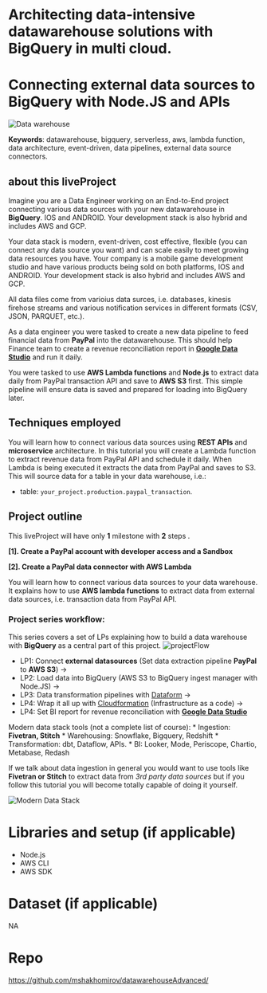 
# Architecting data-intensive datawarehouse solutions with BigQuery in multi cloud.
# **Connecting external data sources to BigQuery with Node.JS and APIs**
![Data warehouse](https://mydataschool.com/liveprojects/img/externalDataBigQuery.png)

**Keywords**: datawarehouse, bigquery, serverless, aws, lambda function, data architecture, event-driven, data pipelines, external data source connectors.

## about this liveProject

Imagine you are a Data Engineer working on an End-to-End project connecting various data sources with your new datawarehouse in **BigQuery**.
IOS and ANDROID. Your development stack is also hybrid and includes AWS and GCP. 


Your data stack is modern, event-driven, cost effective, flexible (you can connect any data source you want) and can scale easily to meet growing data resources you have. Your company is a mobile game development studio and have various products being sold on both platforms, IOS and ANDROID. Your development stack is also hybrid and includes AWS and GCP.

All data files come from varioius data surces, i.e. databases, kinesis firehose streams and various notification services in different formats (CSV, JSON, PARQUET, etc.).

As a data engineer you were tasked to create a new data pipeline to feed financial data from **PayPal** into the datawarehouse. This should help Finance team to create a revenue reconciliation report in [**Google Data Studio**](https://datastudio.google.com/u/0/navigation/reporting) and run it daily. 

You were tasked to use **AWS Lambda functions** and **Node.js** to extract data daily from PayPal transaction API and save to **AWS S3** first. This simple pipeline will ensure data is saved and prepared for loading into BigQuery later.

## Techniques employed

You will learn how to connect various data sources using **REST APIs** and **microservice** architecture. In this tutorial you will create a Lambda function to extract revenue data from PayPal API and schedule it daily.
When Lambda is being executed it extracts the data from PayPal and saves to S3. This will source data for a table in your data warehouse, i.e.:
- table: `your_project.production.paypal_transaction`.

## Project outline

This liveProject will have only **1** milestone with **2** steps .

**[1]. Create a PayPal account with developer access and a Sandbox**

**[2]. Create a PayPal data connector with AWS Lambda**


You will learn how to connect various data sources to your data warehouse. It explains how to use **AWS lambda functions** to extract data from external data sources, i.e. transaction data from PayPal API.

### Project series workflow: 
This series covers a set of LPs explaining how to build a data warehouse with **BigQuery** as a central part of this project.
![projectFlow](https://mydataschool.com/liveprojects/img/projectFlow.drawio.png)

* LP1: Connect **external datasources** (Set data extraction pipeline **PayPal** to **AWS S3**) -> 
* LP2: Load data into BigQuery (AWS S3 to BigQuery ingest manager with Node.JS) -> 
* LP3: Data transformation pipelines with [Dataform](dataform.co) -> 
* LP4: Wrap it all up with [Cloudformation](https://aws.amazon.com/cloudformation/) (Infrastructure as a code) ->
* LP4: Set BI report for revenue reconciliation with [**Google Data Studio**](https://datastudio.google.com/u/0/navigation/reporting)

Modern data stack tools (not a complete list of course):
    * Ingestion: **Fivetran, Stitch**
    * Warehousing: Snowflake, Bigquery, Redshift
    * Transformation: dbt, Dataflow, APIs.
    * BI: Looker, Mode, Periscope, Chartio, Metabase, Redash

If we talk about data ingestion in general you would want to use tools like **Fivetran or Stitch** to extract data from *3rd party data sources* but if you follow this tutorial you will become totally capable of doing it yourself.

![Modern Data Stack](https://mydataschool.com/liveprojects/img/modernDataStack.png)



# Libraries and setup (if applicable)

- Node.js
- AWS CLI
- AWS SDK



# Dataset (if applicable)

NA

# Repo
https://github.com/mshakhomirov/datawarehouseAdvanced/
